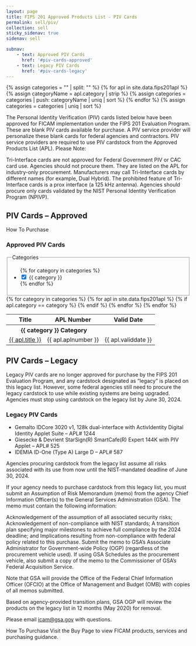 ```yaml
---
layout: page
title: FIPS 201 Approved Products List - PIV Cards
permalink: sell/piv/
collection: sell
sticky_sidenav: true
sidenav: sell

subnav:
    - text: Approved PIV Cards
      href: '#piv-cards-approved'
    - text: Legacy PIV Cards
      href: '#piv-cards-legacy'
---
```


{% assign categories = "" | split: "" %}
{% for apl in site.data.fips201apl %}
  {% assign categoryName = apl.category | strip %}
  {% assign categories = categories | push: categoryName | uniq | sort %}
{% endfor %}
{% assign categories = categories | uniq | sort %}

The Personal Identity Verification (PIV) cards listed below have been approved for FICAM implementation under the FIPS 201 Evaluation Program. These are blank PIV cards available for purchase. A PIV service provider will personalize these blank cards for federal agencies and contractors. PIV service providers are required to use PIV cardstock from the Approved Products List (APL).
Please Note:

Tri-Interface cards are not approved for Federal Government PIV or CAC card use. Agencies should not procure them. They are listed on the APL for industry-only procurement.
Manufacturers may call Tri-Interface cards by different names (for example, Dual Hybrid). The prohibited feature of Tri-Interface cards is a prox interface (a 125 kHz antenna).
Agencies should procure only cards validated by the NIST Personal Identity Verification Program (NPIVP).

## PIV Cards – Approved

How To Purchase

### Approved PIV Cards

<div class="usa-width-one-fourth">
  <fieldset class="usa-fieldset-inputs guides-filter">
    <legend>Categories</legend>
    <ul class="usa-unstyled-list">
      {% for category in categories %}
      <li>
        <input class="guides-filter-category" id="category-{{ category | slugify }}" type="checkbox" name="categories" value="{{ category }}" checked>
        <label for="category-{{ category | slugify }}">{{ category }}</label>
      </li>
      {% endfor %}
    </ul>
  </fieldset>
</div>

<div class="usa-width-three-fourths">
  <table class="usa-table-borderless">
    <thead class="usa-sr-only">
      <tr>
        <th id="apl-table-heading-title" scope="col">Title</th>
        <th id="apl-table-heading-number" scope="col">APL Number</th>
        <th id="apl-table-heading-date" scope="col">Valid Date</th>
      </tr>
    </thead>
    <tbody>
      {% for category in categories %}
        <tr class="apl-table-category-heading" data-category="{{ category }}">
          <th colspan="2" class="apl-table-heading" id="apl-table-heading-{{ category | slugify }}"><b>{{ category }} Category</b></th>
        </tr>
        {% for apl in site.data.fips201apl %}
          {% if apl.category == category %}
            <tr class="apl-table-row" data-category="{{ apl.category }}">
              <td headers="apl-table-heading-{{ category | slugify }} apl-table-heading-title"><a href="{{ apl.url | prepend: site.baseurl }}">{{ apl.title }}</a></td>
              <td headers="apl-table-heading-{{ category | slugify }} apl-table-heading-description">{{ apl.aplnumber }}</td>
              <td headers="apl-table-heading-{{ category | slugify }} apl-table-heading-date">{{ apl.validdate }}</td>
            </tr>
          {% endif %}
        {% endfor %} <!--guide-->
      {% endfor %}<!--category-->
    </tbody>
  </table>
</div>

## PIV Cards – Legacy

Legacy PIV cards are no longer approved for purchase by the FIPS 201 Evaluation Program, and any cardstock designated as “legacy” is placed on this legacy list. However, some federal agencies still need to procure the legacy cardstock to use while existing systems are being upgraded. Agencies must stop using cardstock on the legacy list by June 30, 2024.

### Legacy PIV Cards
- Gemalto IDCore 3020 v1, 128k dual-interface with ActivIdentity Digital Identity Applet Suite – APL# 1244
- Giesecke & Devrient StarSign(R) SmartCafe(R) Expert 144K with PIV Applet – APL# 525
- IDEMIA ID-One (Type A) Large D – APL# 587

Agencies procuring cardstock from the legacy list assume all risks associated with its use from now until the NIST-mandated deadline of June 30, 2024.

If your agency needs to purchase cardstock from this legacy list, you must submit an Assumption of Risk Memorandum (memo) from the agency Chief Information Officer(s) to the General Services Administration (GSA). The memo must contain the following information:

Acknowledgement of the assumption of all associated security risks;
Acknowledgement of non-compliance with NIST standards;
A transition plan specifying major milestones to achieve full compliance by the 2024 deadline; and
Implications resulting from non-compliance with federal policy related to this purchase.
Submit the memo to GSA’s Associate Administrator for Government-wide Policy (OGP) (regardless of the procurement vehicle used). If using GSA Schedules as the procurement vehicle, also submit a copy of the memo to the Commissioner of GSA’s Federal Acquisition Service.

Note that GSA will provide the Office of the Federal Chief Information Officer (OFCIO) at the Office of Management and Budget (OMB) with copies of all memos submitted.

Based on agency-provided transition plans, GSA OGP will review the products on the legacy list in 12 months (May 2020) for removal.

Please email icam@gsa.gov with questions.

How To Purchase
Visit the Buy Page to view FICAM products, services and purchasing guidance.
